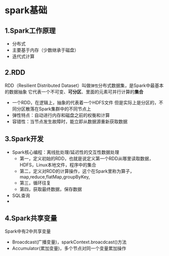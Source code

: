 # spark基础
## 1.Spark工作原理
+ 分布式
+ 主要基于内存（少数继承于磁盘）
+ 迭代式计算
## 2.RDD
RDD（Resilient Distributed Dataset）叫做`弹性`分布式数据集，是Spark中最基本的数据抽象
它代表一个不可变、**可分区**、里面的元素可并行计算的**集合**
+ 一个RDD，在逻辑上，抽象的代表着一个HDFS文件
但是实际上是分区的，不同分区散落在Spark集群中的不同节点上
+ 弹性特点：自动进行内存和磁盘之前的权衡和计算
+ 容错性：当节点发生故障时，能立即从数据源重新获取数据

## 3.Spark开发
+ Spark核心编程：离线批处理/延迟性的交互性数据处理
  + 第一，定义初始的RDD，也就是说定义第一个RDD从哪里读取数据，HDFS，Linux本地文件，程序中的集合
  + 第二，定义对RDD的计算操作，这个在Spark里称为算子，map,reduce,flatMap,groupByKey,
  + 第三，循环往复
  + 第四，获取最终数据，保存数据
+ SQL查询
+ 

## 4.Spark共享变量
Spark中有2中共享变量
+ Broacdcast(广播变量)，sparkContext.broacdcast()方法
+ Accumulator(累加变量)，多个节点对同一个变量累加操作



